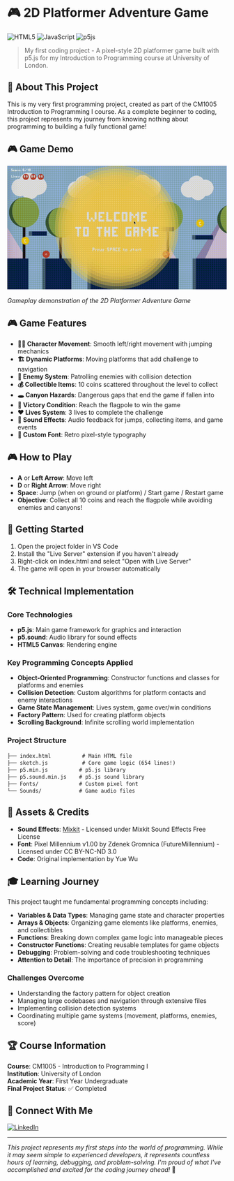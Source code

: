 # 🎮 2D Platformer Adventure Game

![HTML5](https://img.shields.io/badge/html5-%23E34F26.svg?style=for-the-badge&logo=html5&logoColor=white)
![JavaScript](https://img.shields.io/badge/javascript-%23323330.svg?style=for-the-badge&logo=javascript&logoColor=%23F7DF1E)
![p5js](https://img.shields.io/badge/p5.js-ED225D?style=for-the-badge&logo=p5.js&logoColor=FFFFFF)

> My first coding project - A pixel-style 2D platformer game built with p5.js for my Introduction to Programming course at University of London.

## 🌟 About This Project

This is my very first programming project, created as part of the CM1005 Introduction to Programming I course. As a complete beginner to coding, this project represents my journey from knowing nothing about programming to building a fully functional game!

## 🎮 Game Demo

![Game Demo](demo.gif)

_Gameplay demonstration of the 2D Platformer Adventure Game_

## 🎮 Game Features

- **🏃‍♂️ Character Movement**: Smooth left/right movement with jumping mechanics
- **🏗️ Dynamic Platforms**: Moving platforms that add challenge to navigation
- **👾 Enemy System**: Patrolling enemies with collision detection
- **💰 Collectible Items**: 10 coins scattered throughout the level to collect
- **🕳️ Canyon Hazards**: Dangerous gaps that end the game if fallen into
- **🏁 Victory Condition**: Reach the flagpole to win the game
- **❤️ Lives System**: 3 lives to complete the challenge
- **🎵 Sound Effects**: Audio feedback for jumps, collecting items, and game events
- **🎨 Custom Font**: Retro pixel-style typography

## 🎮 How to Play

- **A** or **Left Arrow**: Move left
- **D** or **Right Arrow**: Move right
- **Space**: Jump (when on ground or platform) / Start game / Restart game
- **Objective**: Collect all 10 coins and reach the flagpole while avoiding enemies and canyons!

## 🚀 Getting Started

1. Open the project folder in VS Code
2. Install the "Live Server" extension if you haven't already
3. Right-click on index.html and select "Open with Live Server"
4. The game will open in your browser automatically

## 🛠️ Technical Implementation

### Core Technologies

- **p5.js**: Main game framework for graphics and interaction
- **p5.sound**: Audio library for sound effects
- **HTML5 Canvas**: Rendering engine

### Key Programming Concepts Applied

- **Object-Oriented Programming**: Constructor functions and classes for platforms and enemies
- **Collision Detection**: Custom algorithms for platform contacts and enemy interactions
- **Game State Management**: Lives system, game over/win conditions
- **Factory Pattern**: Used for creating platform objects
- **Scrolling Background**: Infinite scrolling world implementation

### Project Structure

```
├── index.html          # Main HTML file
├── sketch.js           # Core game logic (654 lines!)
├── p5.min.js          # p5.js library
├── p5.sound.min.js    # p5.js sound library
├── Fonts/             # Custom pixel font
└── Sounds/            # Game audio files
```

## 🎨 Assets & Credits

- **Sound Effects**: [Mixkit](https://mixkit.co/) - Licensed under Mixkit Sound Effects Free License
- **Font**: Pixel Millennium v1.00 by Zdenek Gromnica (FutureMillennium) - Licensed under CC BY-NC-ND 3.0
- **Code**: Original implementation by Yue Wu

## 🎓 Learning Journey

This project taught me fundamental programming concepts including:

- **Variables & Data Types**: Managing game state and character properties
- **Arrays & Objects**: Organizing game elements like platforms, enemies, and collectibles
- **Functions**: Breaking down complex game logic into manageable pieces
- **Constructor Functions**: Creating reusable templates for game objects
- **Debugging**: Problem-solving and code troubleshooting techniques
- **Attention to Detail**: The importance of precision in programming

### Challenges Overcome

- Understanding the factory pattern for object creation
- Managing large codebases and navigation through extensive files
- Implementing collision detection systems
- Coordinating multiple game systems (movement, platforms, enemies, score)

## 🏆 Course Information

**Course**: CM1005 - Introduction to Programming I  
**Institution**: University of London  
**Academic Year**: First Year Undergraduate  
**Final Project Status**: ✅ Completed

## 🔗 Connect With Me

[![LinkedIn](https://img.shields.io/badge/LinkedIn-%230077B5.svg?style=for-the-badge&logo=linkedin&logoColor=white)](https://www.linkedin.com/in/yuewuxd/)

---

_This project represents my first steps into the world of programming. While it may seem simple to experienced developers, it represents countless hours of learning, debugging, and problem-solving. I'm proud of what I've accomplished and excited for the coding journey ahead!_ 🚀
